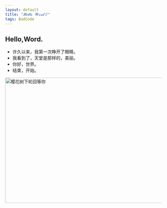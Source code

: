 ```yaml
---
layout: default
title: "𝓗𝓮𝓵𝓵𝓸 𝓦𝓸𝓻𝓭ヅ"
tags: BadCode
---
```


## Hello,Word.

 - 许久以来，我第一次睁开了眼睛。
 - 我看到了，天堂是那样的，美丽。
 - 你好，世界。
 - 结束，开始。

<img src="https://image.cltserver.xyz/images/2020/04/26/40bf3d29b0b2047051d6a19454942bd1.png" width = "775" height = "403" alt="樱花树下轮回等你" align=center />
